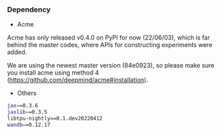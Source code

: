### Dependency
* Acme

Acme has only released v0.4.0 on PyPI for now (22/06/03), which is far behind
the master codes, where APIs for constructing experiments were added.

We are using the newest master version (84e0923), so please make sure you
install acme using method 4 (https://github.com/deepmind/acme#installation).

* Others
```bash
jax==0.3.6
jaxlib==0.3.5
libtpu-nightly==0.1.dev20220412
wandb==0.12.17
```
